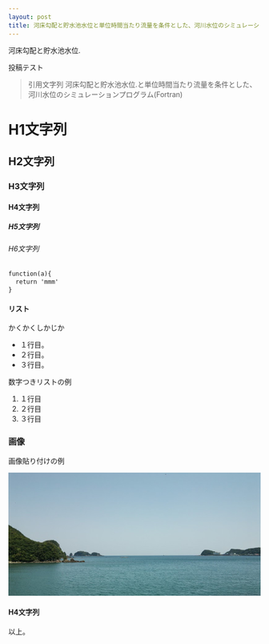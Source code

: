 ```yaml
---
layout: post
title: 河床勾配と貯水池水位と単位時間当たり流量を条件とした、河川水位のシミュレーションプログラム(Fortran)
---
```


河床勾配と貯水池水位.

投稿テスト
> 引用文字列
河床勾配と貯水池水位.と単位時間当たり流量を条件とした、河川水位のシミュレーションプログラム(Fortran)

# H1文字列
## H2文字列
### H3文字列
#### H4文字列
##### H5文字列
###### H6文字列

```
function(a){
  return 'mmm'
}
```

#### リスト

かくかくしかじか

* １行目。
* ２行目。
* ３行目。

数字つきリストの例

1. １行目
1. ２行目
1. ３行目

### 画像

画像貼り付けの例

![参考画像](./img/bg-header-top.jpg "sample image")

#### H4文字列

以上。
